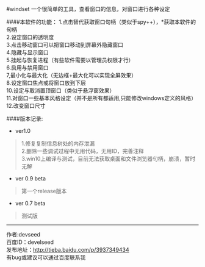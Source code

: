#windset
一个很简单的工具，查看窗口的信息，对窗口进行各种设定<br>


####本软件的功能：
1.点击智代获取窗口句柄（类似于spy++），*获取本软件的句柄<br>
2.设定窗口的透明度<br>
3.点击移动窗口可以把窗口移动到屏幕外隐藏窗口<br>
4.隐藏与显示窗口<br>
5.挂起与恢复进程（有些软件需要以管理员权限才行）<br>
6.启用与禁用窗口<br>
7,最小化与最大化（无边框+最大化可以实现全屏效果）<br>
8.设定窗口焦点或将窗口放到下层<br>
10.设定与取消置顶窗口（类似于悬浮窗效果）<br>
11.对窗口一些基本风格设定（并不是所有都适用,只能修改windows定义的风格）<br>
12.改变窗口尺寸<br>

####版本记录:
* ver1.0
>1.修复复制信息树处的内存泄漏<br>
>2.删除一些调试过程中无用代码，无用ID，完善注释<br>
>3.win10上编译与测试，目前无法获取桌面和文件浏览器句柄，崩溃，暂时无解<br>
* ver 0.9 beta
>第一个release版本<br>
* ver 0.7 beta
>测试版<br>

-----------
作者:devseed<br>
百度ID：develseed<br>
发布地址：http://tieba.baidu.com/p/3937349434<br>
有bug或建议可以通过百度联系我<br>
